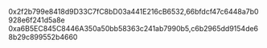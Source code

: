 0x2f2b799e8418d9D33C7fC8bD03a441E216cB6532,66bfdcf47c6448a7b0928e6f241d5a8e
0xa6B5EC845C8446A350a50bb58363c241ab7990b5,c6b2965dd9154de68b29c899552b4660